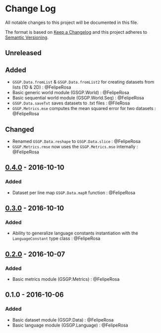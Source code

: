 # Change Log
All notable changes to this project will be documented in this file.

The format is based on [Keep a Changelog](http://keepachangelog.com/)
and this project adheres to [Semantic Versioning](http://semver.org/).

## Unreleased
## Added
- `GSGP.Data.fromList` & `GSGP.Data.fromList2` for creating datasets from lists (1D & 2D) : @FelipeRosa
- Basic generic world module (GSGP.World) : @FelipeRosa
- Basic sequential world module (GSGP.World.Seq) : @FelipeRosa
- `GSGP.Data.saveTxt` saves datasets to .txt files : @FileRosa
- `GSGP.Metrics.mse` computes the mean squared error for two datasets : @FelipeRosa

## Changed
- Renamed `GSGP.Data.reshape` to `GSGP.Data.slice` : @FelipeRosa
- `GSGP.Metrics.rmse` now uses the `GSGP.Metrics.mse` internally : @FelipeRosa


## [0.4.0] - 2016-10-10
### Added
- Dataset per line map `GSGP.Data.mapR` function : @FelipeRosa

## [0.3.0] - 2016-10-10
### Added
- Ability to generalize language constants instantiation with the `LanguageConstant` type class : @FelipeRosa

## [0.2.0] - 2016-10-07
### Added
- Basic metrics module (GSGP.Metrics) : @FelipeRosa

## 0.1.0 - 2016-10-06
### Added
- Basic dataset module (GSGP.Data) : @FelipeRosa
- Basic language module (GSGP.Language) : @FelipeRosa

[Unreleased]: https://github.com/FelipeRosa/haskell-gsgp/compare/master...develop
[0.4.0]: https://github.com/FelipeRosa/haskell-gsgp/compare/v0.3.0...v0.4.0
[0.3.0]: https://github.com/FelipeRosa/haskell-gsgp/compare/v0.2.0...v0.3.0
[0.2.0]: https://github.com/FelipeRosa/haskell-gsgp/compare/v0.1.0...v0.2.0
